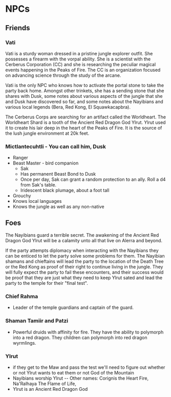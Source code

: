# NPCs

## Friends

### Vati

Vati is a sturdy woman dressed in a pristine jungle explorer outfit. She possesses a firearm with the vorpal ability. She is a scientist with the Cerberus Corporation (CC) and she is researching the peculiar magical events happening in the Peaks of Fire. The CC is an organization focused on advancing science through the study of the arcane.

Vati is the only NPC who knows how to activate the portal stone to take the party back home. Amongst other trinkets, she has a sending stone that she shares with Dusk, some notes about various aspects of the jungle that she and Dusk have discovered so far, and some notes about the Nayibians and various local legends (Bera, Red Kong, El Squawkacapbra).

The Cerberus Corps are searching for an artifact called the Worldheart. The Worldheart Shard is a tooth of the Ancient Red Dragon God Ylrut. Ylrut used it to create his lair deep in the heart of the Peaks of Fire. It is the source of the lush jungle environment at 20k feet.   

### Mictlantecuhtli - You can call him, Dusk
- Ranger
- Beast Master - bird companion
  - Sak
  - Has permanent Beast Bond to Dusk
  - Once per day, Sak can grant a random protection to an ally. Roll a d4 from Sak's table.
  - Iridescent black plumage, about a foot tall
- Grouchy
- Knows local languages
- Knows the jungle as well as any non-native

## Foes
The Nayibians guard a terrible secret. The awakening of the Ancient Red Dragon God Ylrut will be a calamity unto all that live on Alerra and beyond.

If the party attempts diplomacy when interacting with the Nayibians they can be enticed to let the party solve some problems for them. The Nayibian shamans and chieftains will lead the party to the location of the Death Tree or the Red Kong as proof of their right to continue living in the jungle. They will fully expect the party to fail these encounters, and their success would be proof that they are just what they need to keep Ylrut sated and lead the party to the temple for their "final test".

### Chief Rahma
- Leader of the temple guardians and captain of the guard.

### Shaman Tamiir and Patzi
- Powerful druids with affinity for fire. They have the ability to polymorph into a red dragon. They children can polymorph into red dragon wyrmlings.

### Ylrut
- if they get to the Maw and pass the test we'll need to figure out whether or not Ylrut wants to eat them or not
God of the Mountain
- Nayibians worship Ylrut
-- Other names: Corignis the Heart Fire, Na'Ralhaya The Flame of Life,
- Ylrut is an Ancient Red Dragon God
